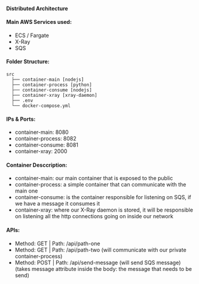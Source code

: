 #### Distributed Architecture

#### Main AWS Services used:
- ECS / Fargate
- X-Ray
- SQS

#### Folder Structure:
```
src
  ├── container-main [nodejs]
  ├── container-process [python]
  ├── container-consume [nodejs]
  ├── container-xray [xray-daemon]
  ├── .env
  └── docker-compose.yml
```

#### IPs & Ports:
- container-main: 8080
- container-process: 8082
- container-consume: 8081
- container-xray: 2000

#### Container Desccription:
- container-main: our main container that is exposed to the public
- container-process: a simple container that can communicate with the main one
- container-consume: is the container responsible for listening on SQS, if we have a message it consumes it
- container-xray: where our X-Ray daemon is stored, it will be responsible on listening all the http connections going on inside our network

#### APIs:
- Method: GET | Path: /api/path-one
- Method: GET | Path: /api/path-two (will communicate with our private container-process)
- Method: POST | Path: /api/send-message (will send SQS message) (takes message attribute inside the body: the message that needs to be send)